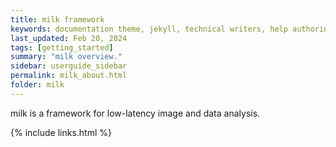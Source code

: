 ```yaml
---
title: milk framework
keywords: documentation theme, jekyll, technical writers, help authoring tools, hat replacements
last_updated: Feb 20, 2024
tags: [getting_started]
summary: "milk overview."
sidebar: userguide_sidebar
permalink: milk_about.html
folder: milk
---
```


milk is a framework for low-latency image and data analysis.


{% include links.html %}
